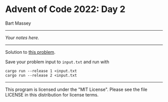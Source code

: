 # Advent of Code 2022: Day 2
Bart Massey

---

*Your notes here.*

---

Solution to [this problem](https://adventofcode.com/2022/day/2).

Save your problem input to `input.txt` and run with

    cargo run --release 1 <input.txt
    cargo run --release 2 <input.txt

---

This program is licensed under the "MIT License".
Please see the file LICENSE in this distribution
for license terms.
